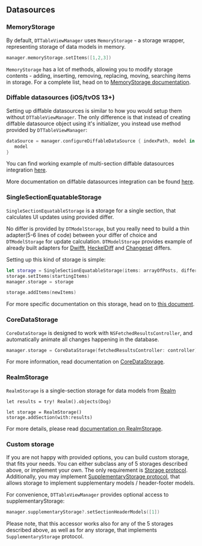 ## Datasources

### MemoryStorage

By default, `DTTableViewManager` uses `MemoryStorage` - a storage wrapper, representing storage of data models in memory.

```swift
manager.memoryStorage.setItems([1,2,3])
```

`MemoryStorage` has a lot of methods, allowing you to modify storage contents - adding, inserting, removing, replacing, moving, searching items in storage. For a complete list, head on to [MemoryStorage documentation](https://github.com/DenTelezhkin/DTModelStorage/blob/master/Documentation/Memory%20storage.md).

### Diffable datasources (iOS/tvOS 13+)

Setting up diffable datasources is similar to how you would setup them without `DTTableViewManager`. The only difference is that instead of creating diffable datasource object using it's initializer, you instead use method provided by `DTTableViewManager`:

```swift
dataSource = manager.configureDiffableDataSource { indexPath, model in
   model
}
```

You can find working example of multi-section diffable datasources integration [here](https://github.com/DenTelezhkin/DTTableViewManager/blob/master/Example/Controllers/MultiSectionDiffingTableViewController.swift).

More documentation on diffable datasources integration can be found [here](https://github.com/DenTelezhkin/DTModelStorage/blob/master/Documentation/Diffable%20datasource%20storage.md).

### SingleSectionEquatableStorage

`SingleSectionEquatableStorage` is a storage for a single section, that calculates UI updates using provided differ.

No differ is provided by `DTModelStorage`, but you really need to build a thin adapter(5-6 lines of code) between your differ of choice and `DTModelStorage` for update calculation. `DTModelStorage` provides example of already built adapters for [Dwifft](https://github.com/jflinter/Dwifft), [HeckelDiff](https://github.com/mcudich/HeckelDiff) and [Changeset](https://github.com/osteslag/Changeset) differs.

Setting up this kind of storage is simple:

```swift
let storage = SingleSectionEquatableStorage(items: arrayOfPosts, differ: ChangesetDiffer())
storage.setItems(startingItems)
manager.storage = storage

storage.addItems(newItems)
```

For more specific documentation on this storage, head on to [this document](https://github.com/DenTelezhkin/DTModelStorage/blob/master/Documentation/Single%20section%20diffable%20storage.md).

### CoreDataStorage

`CoreDataStorage` is designed to work with `NSFetchedResultsController`, and automatically animate all changes happening in the database.

```swift
manager.storage = CoreDataStorage(fetchedResultsController: controller)
```

For more information, read documentation on [CoreDataStorage](https://github.com/DenTelezhkin/DTModelStorage/blob/master/Documentation/CoreData%20storage.md).

### RealmStorage

`RealmStorage` is a single-section storage for data models from [Realm](https://realm.io)


```
let results = try! Realm().objects(Dog)

let storage = RealmStorage()
storage.addSection(with:results)
```

For more details, please read [documentation on RealmStorage](https://github.com/DenTelezhkin/DTModelStorage/blob/master/Documentation/Realm%20storage.md).

### Custom storage

If you are not happy with provided options, you can build custom storage, that fits your needs. You can either subclass any of 5 storages described above, or implement your own. The only requirement is [Storage protocol](https://github.com/DenTelezhkin/DTModelStorage/blob/master/Sources/DTModelStorage/StorageProtocols.swift#L30-L40). Additionally, you may implement [SupplementaryStorage protocol](https://github.com/DenTelezhkin/DTModelStorage/blob/master/Sources/DTModelStorage/StorageProtocols.swift#L43-L59), that allows storage to implement supplementary models / header-footer models.

For convenience, `DTTableViewManager` provides optional access to supplementaryStorage:

```swift
manager.supplementaryStorage?.setSectionHeaderModels([1])
```

Please note, that this accessor works also for any of the 5 storages described above, as well as for any storage, that implements `SupplementaryStorage` protocol.
